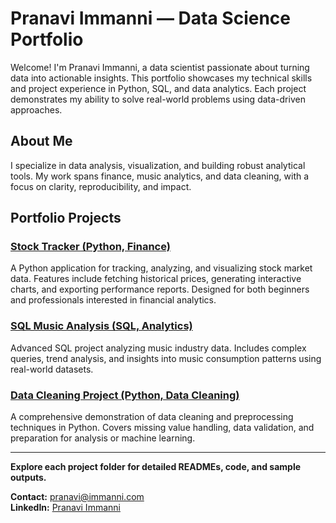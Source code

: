    # Pranavi Immanni — Data Science Portfolio

   Welcome! I'm Pranavi Immanni, a data scientist passionate about turning data into actionable insights. This portfolio showcases my technical skills and project experience in Python, SQL, and data analytics. Each project demonstrates my ability to solve real-world problems using data-driven approaches.

   ## About Me
   I specialize in data analysis, visualization, and building robust analytical tools. My work spans finance, music analytics, and data cleaning, with a focus on clarity, reproducibility, and impact.

   ## Portfolio Projects

   ### [Stock Tracker (Python, Finance)](./stock-tracker-Python-Finance)
   A Python application for tracking, analyzing, and visualizing stock market data. Features include fetching historical prices, generating interactive charts, and exporting performance reports. Designed for both beginners and professionals interested in financial analytics.

   ### [SQL Music Analysis (SQL, Analytics)](./sql-music-analysis-SQL-Analytics)
   Advanced SQL project analyzing music industry data. Includes complex queries, trend analysis, and insights into music consumption patterns using real-world datasets.

   ### [Data Cleaning Project (Python, Data Cleaning)](./data-cleaning-project-Python-DataCleaning)
   A comprehensive demonstration of data cleaning and preprocessing techniques in Python. Covers missing value handling, data validation, and preparation for analysis or machine learning.

   ---

   **Explore each project folder for detailed READMEs, code, and sample outputs.**

   **Contact:** pranavi@immanni.com  
   **LinkedIn:** [Pranavi Immanni](https://www.linkedin.com/in/pranavi-immanni-ab04a823b) 
